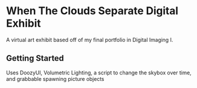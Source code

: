 # When The Clouds Separate Digital Exhibit

A virtual art exhibit based off of my final portfolio in Digital Imaging I.

## Getting Started

Uses DoozyUI, Volumetric Lighting, a script to change the skybox over time, and grabbable spawning picture objects
